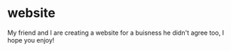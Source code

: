 # website
My friend and I are creating a website for a buisness he didn't agree too, I hope you enjoy!

